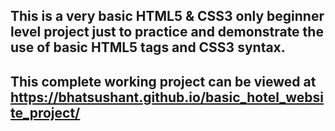 ## This is a very basic HTML5 & CSS3 only beginner level project just to practice and demonstrate the use of basic HTML5 tags and CSS3 syntax.
## This complete working project can be viewed at https://bhatsushant.github.io/basic_hotel_website_project/
